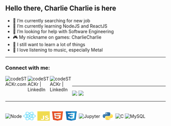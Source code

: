 ## Hello there, Charlie Charlie is here

- 🔭 I’m currently searching for new job 
- 🌱 I’m currently learning NodeJS and ReactJS
- 🤔 I’m looking for help with Software Engineering
- 🎮 My nickname on games: CharlieCharlie
- 🧠 I still want to learn a lot of things
- 🎼 I love listening to music, especially Metal

---

### Connect with me:

[<img align="left" alt="codeSTACKr.com" width="70px" src="https://img.shields.io/badge/Gmail-D14836?style=for-the-badge&logo=gmail&logoColor=white" />][gmail]

[<img align="left" alt="codeSTACKr | LinkedIn" width="70px" src="https://img.shields.io/badge/LinkedIn-0077B5?style=for-the-badge&logo=linkedin&logoColor=white" />][linkedin]

[<img align="left" alt="codeSTACKr | LinkedIn" width="70px" src="https://img.shields.io/badge/Discord-7289DA?style=for-the-badge&logo=discord&logoColor=white" />][discord]

<br />

---

<div>
  <img height="180em" src="https://github-readme-stats.vercel.app/api?username=Xarlie-Xarlie&show_icons=true&theme=dracula&include_all_commits=true&count_private=true">
  <img height="180em" src="https://github-readme-stats.vercel.app/api/top-langs/?username=Xarlie-Xarlie&layout=compact&langs_count=7&theme=dracula">
</div>
  
---  

<div style="display: inline_block"><br>
  <img align="center" alt="Node" height="30" width="40" src="https://cdn.jsdelivr.net/gh/devicons/devicon/icons/nodejs/nodejs-original.svg">
  <img align="center" alt="React" height="30" width="40" src="https://raw.githubusercontent.com/devicons/devicon/master/icons/react/react-original.svg">
  <img align="center" alt="Js" height="30" width="40" src="https://raw.githubusercontent.com/devicons/devicon/master/icons/javascript/javascript-plain.svg">
  <img align="center" alt="HTML" height="30" width="40" src="https://raw.githubusercontent.com/devicons/devicon/master/icons/html5/html5-original.svg">
  <img align="center" alt="CSS" height="30" width="40" src="https://raw.githubusercontent.com/devicons/devicon/master/icons/css3/css3-original.svg">
  <img align="center" alt="Jupyter" height="30" width="40" src="https://cdn.jsdelivr.net/gh/devicons/devicon/icons/jupyter/jupyter-original-wordmark.svg">
  <img align="center" alt="Python" height="30" width="40" src="https://raw.githubusercontent.com/devicons/devicon/master/icons/python/python-original.svg">
  <img align="center" alt="C" height="30" width="40" src="https://cdn.jsdelivr.net/gh/devicons/devicon/icons/c/c-original.svg">
  <img align="center" alt="MySQL" height="30" width="40" src="https://cdn.jsdelivr.net/gh/devicons/devicon/icons/mysql/mysql-original-wordmark.svg">
</div>

[gmail]: jeancharles552@gmail.com
[discord]: https://support.discord.com/hc/pt-br/profiles/391209258491
[linkedin]: linkedin.com/in/jean-charles-7813ba19b
